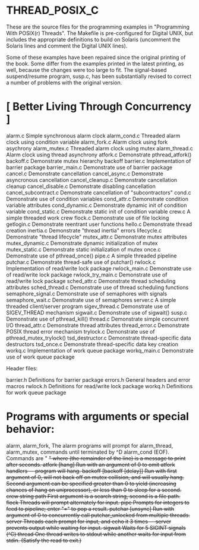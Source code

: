 # THREAD_POSIX_C


These are the source files for the programming examples in
"Programming With POSIX(r) Threads". The Makefile is pre-configured
for Digital UNIX, but includes the appropriate definitions to build on
Solaris (uncomment the Solaris lines and comment the Digital UNIX
lines).

Some of these examples have been repaired since the original printing
of the book. Some differ from the examples printed in the latest
printing, as well, because the changes were too large to fit. The
signal-based suspend/resume program, susp.c, has been substantially
revised to correct a number of problems with the original version.


[ Better Living Through Concurrency ]
======================================

alarm.c				Simple synchronous alarm clock
alarm_cond.c			Threaded alarm clock using condition variable
alarm_fork.c			Alarm clock using fork asychrony
alarm_mutex.c			Threaded alarm clock using mutex
alarm_thread.c			Alarm clock using thread asynchrony
atfork.c			Demonstrate pthread_atfork()
backoff.c			Demonstrate mutex hierarchy backoff
barrier.c			Implementation of barrier package
barrier_main.c			Demonstrate use of barrier package
cancel.c			Demonstrate cancellation
cancel_async.c			Demonstrate asyncronous cancellation
cancel_cleanup.c		Demonstrate cancellation cleanup
cancel_disable.c		Demonstrate disabling cancellation
cancel_subcontract.c		Demonstrate cancellation of "subcontractors"
cond.c				Demonstrate use of condition variables
cond_attr.c			Demonstrate condition variable attributes
cond_dynamic.c			Demonstrate dynamic init of condition variable
cond_static.c			Demonstrate static init of condition variable
crew.c				A simple threaded work crew
flock.c				Demonstrate use of file locking
getlogin.c			Demonstrate reentrant user functions
hello.c				Demonstrate thread creation
inertia.c			Demonstrate "thread inertia" errors
lifecycle.c			Demonstrate "thread lifecycle"
mutex_attr.c			Demonstrate mutex attributes
mutex_dynamic.c			Demonstrate dynamic initialization of mutex
mutex_static.c			Demonstrate static initialization of mutex
once.c				Demonstrate use of pthread_once()
pipe.c				A simple threaded pipeline
putchar.c			Demonstrate thread-safe use of putchar()
rwlock.c			Implementation of read/write lock package
rwlock_main.c			Demonstrate use of read/write lock package
rwlock_try_main.c		Demonstrate use of read/write lock package
sched_attr.c			Demonstrate thread scheduling attributes
sched_thread.c			Demonstrate use of thread scheduling functions
semaphore_signal.c		Demonstrate use of semaphores with signals
semaphore_wait.c		Demonstrate use of semaphores
server.c			A simple threaded client/server program
sigev_thread.c			Demonstrate use of SIGEV_THREAD mechanism
sigwait.c			Demonstrate use of sigwait()
susp.c				Demonstrate use of pthread_kill()
thread.c			Demonstrate simple concurrent I/O
thread_attr.c			Demonstrate thread attributes
thread_error.c			Demonstrate POSIX thread error mechanism
trylock.c			Demonstrate use of pthread_mutex_trylock()
tsd_destructor.c		Demonstrate thread-specific data destructors
tsd_once.c			Demonstrate thread-specific data key creation
workq.c				Implementation of work queue package
workq_main.c			Demonstrate use of work queue package

Header files:

barrier.h			Definitions for barrier package
errors.h			General headers and error macros
rwlock.h			Definitions for read/write lock package
workq.h				Definitions for work queue package




Programs with arguments or special behavior:
===========================================

alarm, alarm_fork,		The alarm programs will prompt for
alarm_thread, alarm_mutex,	commands until terminated by ^D
alarm_cond			(EOF). Commands are "<n> <s>" where <s>
				(the remainder of the line) is a
				message to print after <n> seconds.
atfork [hang]			Run with an argument of 0 to omit
				atfork handlers -- program will hang.
backoff [backoff [delay]]	Run with first argument of 0, will not
				back off on mutex collision, and will
				usually hang. Second argument can be
				specified greater than 0 to yield
				(increasing chances of hang on
				uniprocessor), or less than 0 to sleep
				for a second.
crew string path		First argument is a search string,
				second is a file path.
flock				Threads will prompt alternately for
				input.
pipe				Prompts for integers to feed to
				pipeline; enter "=" to pop a result.
putchar [unsync]		Run with argument of 0 to concurrently
				call putchar_unlocked from multiple
				threads.
server				Threads each prompt for input, and
				echo it 3 times -- server prevents
				output while waiting for input.
sigwait				Waits for 5 SIGINT signals (^C)
thread				One thread writes to stdout while
				another waits for input from
				stdin. (Satisfy the read to exit.)
